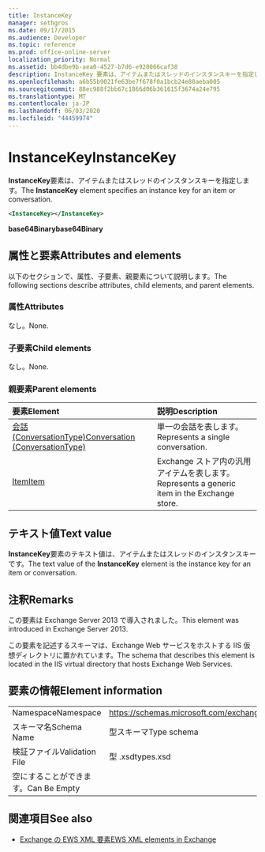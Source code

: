 ```yaml
---
title: InstanceKey
manager: sethgros
ms.date: 09/17/2015
ms.audience: Developer
ms.topic: reference
ms.prod: office-online-server
localization_priority: Normal
ms.assetid: bb4dbe9b-aea0-4527-b7d6-e928066caf38
description: InstanceKey 要素は、アイテムまたはスレッドのインスタンスキーを指定します。
ms.openlocfilehash: a6b55b9021fe63be7f678f0a1bcb24e88aeba005
ms.sourcegitcommit: 88ec988f2bb67c1866d06b361615f3674a24e795
ms.translationtype: MT
ms.contentlocale: ja-JP
ms.lasthandoff: 06/03/2020
ms.locfileid: "44459974"
---
```

# <a name="instancekey"></a><span data-ttu-id="1a980-103">InstanceKey</span><span class="sxs-lookup"><span data-stu-id="1a980-103">InstanceKey</span></span>

<span data-ttu-id="1a980-104">**InstanceKey**要素は、アイテムまたはスレッドのインスタンスキーを指定します。</span><span class="sxs-lookup"><span data-stu-id="1a980-104">The **InstanceKey** element specifies an instance key for an item or conversation.</span></span> 
  
```XML
<InstanceKey></InstanceKey>
```

 <span data-ttu-id="1a980-105">**base64Binary**</span><span class="sxs-lookup"><span data-stu-id="1a980-105">**base64Binary**</span></span>
## <a name="attributes-and-elements"></a><span data-ttu-id="1a980-106">属性と要素</span><span class="sxs-lookup"><span data-stu-id="1a980-106">Attributes and elements</span></span>

<span data-ttu-id="1a980-107">以下のセクションで、属性、子要素、親要素について説明します。</span><span class="sxs-lookup"><span data-stu-id="1a980-107">The following sections describe attributes, child elements, and parent elements.</span></span>
  
### <a name="attributes"></a><span data-ttu-id="1a980-108">属性</span><span class="sxs-lookup"><span data-stu-id="1a980-108">Attributes</span></span>

<span data-ttu-id="1a980-109">なし。</span><span class="sxs-lookup"><span data-stu-id="1a980-109">None.</span></span>
  
### <a name="child-elements"></a><span data-ttu-id="1a980-110">子要素</span><span class="sxs-lookup"><span data-stu-id="1a980-110">Child elements</span></span>

<span data-ttu-id="1a980-111">なし。</span><span class="sxs-lookup"><span data-stu-id="1a980-111">None.</span></span>
  
### <a name="parent-elements"></a><span data-ttu-id="1a980-112">親要素</span><span class="sxs-lookup"><span data-stu-id="1a980-112">Parent elements</span></span>

|<span data-ttu-id="1a980-113">**要素**</span><span class="sxs-lookup"><span data-stu-id="1a980-113">**Element**</span></span>|<span data-ttu-id="1a980-114">**説明**</span><span class="sxs-lookup"><span data-stu-id="1a980-114">**Description**</span></span>|
|:-----|:-----|
|[<span data-ttu-id="1a980-115">会話 (ConversationType)</span><span class="sxs-lookup"><span data-stu-id="1a980-115">Conversation (ConversationType)</span></span>](conversation-conversationtype.md) <br/> |<span data-ttu-id="1a980-116">単一の会話を表します。</span><span class="sxs-lookup"><span data-stu-id="1a980-116">Represents a single conversation.</span></span>  <br/> |
|[<span data-ttu-id="1a980-117">Item</span><span class="sxs-lookup"><span data-stu-id="1a980-117">Item</span></span>](item.md) <br/> |<span data-ttu-id="1a980-118">Exchange ストア内の汎用アイテムを表します。</span><span class="sxs-lookup"><span data-stu-id="1a980-118">Represents a generic item in the Exchange store.</span></span>  <br/> |
   
## <a name="text-value"></a><span data-ttu-id="1a980-119">テキスト値</span><span class="sxs-lookup"><span data-stu-id="1a980-119">Text value</span></span>

<span data-ttu-id="1a980-120">**InstanceKey**要素のテキスト値は、アイテムまたはスレッドのインスタンスキーです。</span><span class="sxs-lookup"><span data-stu-id="1a980-120">The text value of the **InstanceKey** element is the instance key for an item or conversation.</span></span> 
  
## <a name="remarks"></a><span data-ttu-id="1a980-121">注釈</span><span class="sxs-lookup"><span data-stu-id="1a980-121">Remarks</span></span>

<span data-ttu-id="1a980-122">この要素は Exchange Server 2013 で導入されました。</span><span class="sxs-lookup"><span data-stu-id="1a980-122">This element was introduced in Exchange Server 2013.</span></span>
  
<span data-ttu-id="1a980-123">この要素を記述するスキーマは、Exchange Web サービスをホストする IIS 仮想ディレクトリに置かれています。</span><span class="sxs-lookup"><span data-stu-id="1a980-123">The schema that describes this element is located in the IIS virtual directory that hosts Exchange Web Services.</span></span>
  
## <a name="element-information"></a><span data-ttu-id="1a980-124">要素の情報</span><span class="sxs-lookup"><span data-stu-id="1a980-124">Element information</span></span>

|||
|:-----|:-----|
|<span data-ttu-id="1a980-125">Namespace</span><span class="sxs-lookup"><span data-stu-id="1a980-125">Namespace</span></span>  <br/> |https://schemas.microsoft.com/exchange/services/2006/types  <br/> |
|<span data-ttu-id="1a980-126">スキーマ名</span><span class="sxs-lookup"><span data-stu-id="1a980-126">Schema Name</span></span>  <br/> |<span data-ttu-id="1a980-127">型スキーマ</span><span class="sxs-lookup"><span data-stu-id="1a980-127">Type schema</span></span>  <br/> |
|<span data-ttu-id="1a980-128">検証ファイル</span><span class="sxs-lookup"><span data-stu-id="1a980-128">Validation File</span></span>  <br/> |<span data-ttu-id="1a980-129">型 .xsd</span><span class="sxs-lookup"><span data-stu-id="1a980-129">types.xsd</span></span>  <br/> |
|<span data-ttu-id="1a980-130">空にすることができます。</span><span class="sxs-lookup"><span data-stu-id="1a980-130">Can Be Empty</span></span>  <br/> ||
   
## <a name="see-also"></a><span data-ttu-id="1a980-131">関連項目</span><span class="sxs-lookup"><span data-stu-id="1a980-131">See also</span></span>



- [<span data-ttu-id="1a980-132">Exchange の EWS XML 要素</span><span class="sxs-lookup"><span data-stu-id="1a980-132">EWS XML elements in Exchange</span></span>](ews-xml-elements-in-exchange.md)

